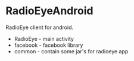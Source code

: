 RadioEyeAndroid
===============
RadioEye client for android.


- RadioEye - main activity
- facebook - facebook library
- common   - contain some jar's for radioeye app

